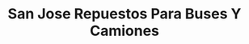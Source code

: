 ---
title: "San Jose Repuestos Para Buses Y Camiones"
url: /mazatenango/san-jose-repuestos-para-buses-y-camiones/
shop: Autowerkstatt
---